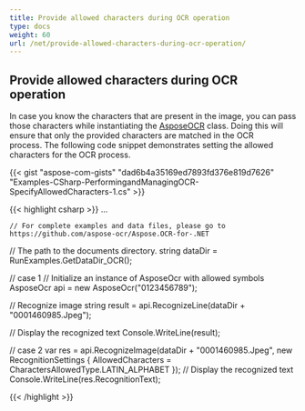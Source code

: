```yaml
---
title: Provide allowed characters during OCR operation
type: docs
weight: 60
url: /net/provide-allowed-characters-during-ocr-operation/
---
```


## **Provide allowed characters during OCR operation**
In case you know the characters that are present in the image, you can pass those characters while instantiating the [AsposeOCR](https://apireference.aspose.com/ocr/net/aspose.ocr/asposeocr) class. Doing this will ensure that only the provided characters are matched in the OCR process. The following code snippet demonstrates setting the allowed characters for the OCR process.

{{< gist "aspose-com-gists" "dad6b4a35169ed7893fd376e819d7626" "Examples-CSharp-PerformingandManagingOCR-SpecifyAllowedCharacters-1.cs" >}}

{{< highlight csharp >}}
...

	// For complete examples and data files, please go to https://github.com/aspose-ocr/Aspose.OCR-for-.NET
// The path to the documents directory.
string dataDir = RunExamples.GetDataDir_OCR();

// case 1
// Initialize an instance of AsposeOcr with allowed symbols
AsposeOcr api = new AsposeOcr("0123456789");

// Recognize image
string result = api.RecognizeLine(dataDir + "0001460985.Jpeg");

// Display the recognized text
Console.WriteLine(result);

// case 2
var res = api.RecognizeImage(dataDir + "0001460985.Jpeg", new RecognitionSettings { AllowedCharacters = CharactersAllowedType.LATIN_ALPHABET });
// Display the recognized text
Console.WriteLine(res.RecognitionText);           
	
	
{{< /highlight >}}
